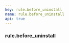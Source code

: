 ```yaml
---
key: rule.before_uninstall
name: rule.before_uninstall
api: true
---
```


### rule.before_uninstall
